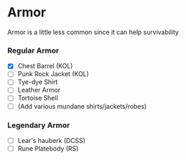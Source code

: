 # Armor
Armor is a little less common since it can help survivability

### Regular Armor
- [x] Chest Barrel (KOL)
- [ ] Punk Rock Jacket (KOL)
- [ ] Tye-dye Shirt
- [ ] Leather Armor
- [ ] Tortoise Shell
- [ ] (Add various mundane shirts/jackets/robes)

### Legendary Armor
- [ ] Lear's hauberk (DCSS)
- [ ] Rune Platebody (RS)